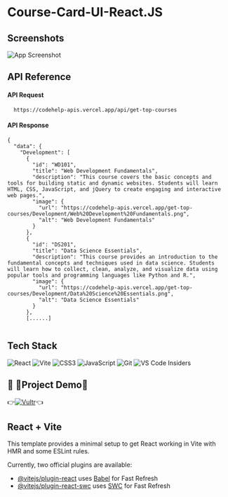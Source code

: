 
# Course-Card-UI-React.JS




## Screenshots

![App Screenshot](https://raw.githubusercontent.com/Ashutosh-pixel/Course-Card-UI-React/main/2.png)


## API Reference

#### API Request

```http
  https://codehelp-apis.vercel.app/api/get-top-courses
```

#### API Response


```
{
  "data": {
    "Development": [
      {
        "id": "WD101",
        "title": "Web Development Fundamentals",
        "description": "This course covers the basic concepts and tools for building static and dynamic websites. Students will learn HTML, CSS, JavaScript, and jQuery to create engaging and interactive web pages.",
        "image": {
          "url": "https://codehelp-apis.vercel.app/get-top-courses/Development/Web%20Development%20Fundamentals.png",
          "alt": "Web Development Fundamentals"
        }
      },
      {
        "id": "DS201",
        "title": "Data Science Essentials",
        "description": "This course provides an introduction to the fundamental concepts and techniques used in data science. Students will learn how to collect, clean, analyze, and visualize data using popular tools and programming languages like Python and R.",
        "image": {
          "url": "https://codehelp-apis.vercel.app/get-top-courses/Development/Data%20Science%20Essentials.png",
          "alt": "Data Science Essentials"
        }
      },
      [......]


````
## Tech Stack

![React](https://img.shields.io/badge/react-%2320232a.svg?style=for-the-badge&logo=react&logoColor=%2361DAFB)
![Vite](https://img.shields.io/badge/vite-%23646CFF.svg?style=for-the-badge&logo=vite&logoColor=white)
![CSS3](https://img.shields.io/badge/tailwindcss-%2338B2AC.svg?style=for-the-badge&logo=tailwind-css&logoColor=white)
![JavaScript](https://img.shields.io/badge/javascript-%23323330.svg?style=for-the-badge&logo=javascript&logoColor=%23F7DF1E)
![Git](https://img.shields.io/badge/git-%23F05033.svg?style=for-the-badge&logo=git&logoColor=white)
![VS Code Insiders](https://img.shields.io/badge/VS%20Code%20Insiders-35b393.svg?style=for-the-badge&logo=visual-studio-code&logoColor=white)


## 🔗 🚀Project Demo🚀
👉[![Vultr](https://img.shields.io/badge/DEMO-007BFC.svg?style=for-the-badge&logo=vultr)](https://course-ui-react.netlify.app/)👈







## React + Vite

This template provides a minimal setup to get React working in Vite with HMR and some ESLint rules.

Currently, two official plugins are available:

- [@vitejs/plugin-react](https://github.com/vitejs/vite-plugin-react/blob/main/packages/plugin-react/README.md) uses [Babel](https://babeljs.io/) for Fast Refresh
- [@vitejs/plugin-react-swc](https://github.com/vitejs/vite-plugin-react-swc) uses [SWC](https://swc.rs/) for Fast Refresh
